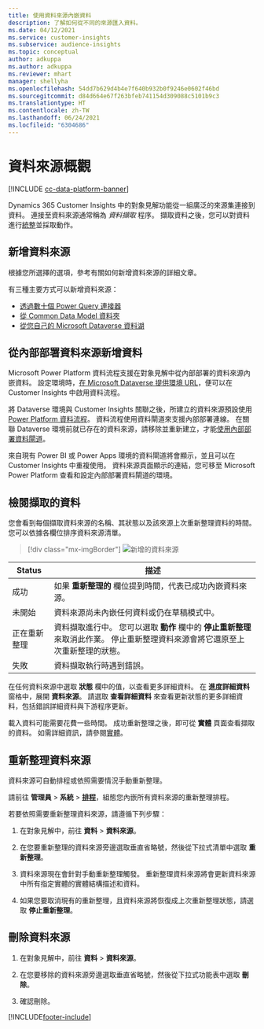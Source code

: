 ```yaml
---
title: 使用資料來源內嵌資料
description: 了解如何從不同的來源匯入資料。
ms.date: 04/12/2021
ms.service: customer-insights
ms.subservice: audience-insights
ms.topic: conceptual
author: adkuppa
ms.author: adkuppa
ms.reviewer: mhart
manager: shellyha
ms.openlocfilehash: 54dd7b629d4b4e7f640b932b0f9246e0602f46bd
ms.sourcegitcommit: d84d664e67f263bfeb741154d309088c5101b9c3
ms.translationtype: HT
ms.contentlocale: zh-TW
ms.lasthandoff: 06/24/2021
ms.locfileid: "6304686"
---
```

# <a name="data-sources-overview"></a>資料來源概觀

[!INCLUDE [cc-data-platform-banner](../includes/cc-data-platform-banner.md)]

Dynamics 365 Customer Insights 中的對象見解功能從一組廣泛的來源集連接到資料。 連接至資料來源通常稱為 *資料擷取* 程序。 擷取資料之後，您可以對資料進行[統整](data-unification.md)並採取動作。

## <a name="add-a-data-source"></a>新增資料來源

根據您所選擇的選項，參考有關如何新增資料來源的詳細文章。

有三種主要方式可以新增資料來源：

- [透過數十個 Power Query 連接器](connect-power-query.md)
- [從 Common Data Model 資料夾](connect-common-data-model.md)
- [從您自己的 Microsoft Dataverse 資料湖](connect-common-data-service-lake.md)

## <a name="add-data-from-on-premises-data-sources"></a>從內部部署資料來源新增資料

Microsoft Power Platform 資料流程支援在對象見解中從內部部署的資料來源內嵌資料。 設定環境時，[在 Microsoft Dataverse 提供環境 URL](manage-environments.md#create-an-environment-in-an-existing-organization)，便可以在 Customer Insights 中啟用資料流程。

將 Dataverse 環境與 Customer Insights 關聯之後，所建立的資料來源預設使用 [Power Platform 資料流程](/power-query/dataflows/overview-dataflows-across-power-platform-dynamics-365)。 資料流程使用資料閘道來支援內部部署連線。 在關聯 Dataverse 環境前就已存在的資料來源，請移除並重新建立，才能[使用內部部署資料閘道](/data-integration/gateway/service-gateway-app.md)。

來自現有 Power BI 或 Power Apps 環境的資料閘道將會顯示，並且可以在 Customer Insights 中重複使用。 資料來源頁面顯示的連結，您可移至 Microsoft Power Platform 查看和設定內部部署資料閘道的環境。

## <a name="review-ingested-data"></a>檢閱擷取的資料

您會看到每個擷取資料來源的名稱、其狀態以及該來源上次重新整理資料的時間。 您可以依據各欄位排序資料來源清單。

> [!div class="mx-imgBorder"]
> ![新增的資料來源](media/configure-data-datasource-added.png "新增的資料來源")

|Status  |描述  |
|---------|---------|
|成功   |如果 **重新整理的** 欄位提到時間，代表已成功內嵌資料來源。
|未開始   |資料來源尚未內嵌任何資料或仍在草稿模式中。         |
|正在重新整理    |資料擷取進行中。 您可以選取 **動作** 欄中的 **停止重新整理** 來取消此作業。 停止重新整理資料來源會將它還原至上次重新整理的狀態。       |
|失敗     |資料擷取執行時遇到錯誤。         |

在任何資料來源中選取 **狀態** 欄中的值，以查看更多詳細資料。 在 **進度詳細資料** 窗格中，展開 **資料來源**。 請選取 **查看詳細資料** 來查看更新狀態的更多詳細資料，包括錯誤詳細資料與下游程序更新。

載入資料可能需要花費一些時間。 成功重新整理之後，即可從 **實體** 頁面查看擷取的資料。 如需詳細資訊，請參閱[實體](entities.md)。

## <a name="refresh-a-data-source"></a>重新整理資料來源

資料來源可自動排程或依照需要情況手動重新整理。 

請前往 **管理員** > **系統** > [**排程**](system.md#schedule-tab)，組態您內嵌所有資料來源的重新整理排程。

若要依照需要重新整理資料來源，請遵循下列步驟：

1. 在對象見解中，前往 **資料** > **資料來源**。

2. 在您要重新整理的資料來源旁邊選取垂直省略號，然後從下拉式清單中選取 **重新整理**。

3. 資料來源現在會針對手動重新整理觸發。 重新整理資料來源將會更新資料來源中所有指定實體的實體結構描述和資料。

4. 如果您要取消現有的重新整理，且資料來源將恢復成上次重新整理狀態，請選取 **停止重新整理**。

## <a name="delete-a-data-source"></a>刪除資料來源

1. 在對象見解中，前往 **資料** > **資料來源**。

2. 在您要移除的資料來源旁邊選取垂直省略號，然後從下拉式功能表中選取 **刪除**。

3. 確認刪除。


[!INCLUDE[footer-include](../includes/footer-banner.md)]

